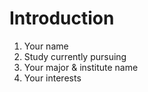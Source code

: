 # Introduction
1. Your name
2. Study currently pursuing
3. Your major & institute name
4. Your interests
